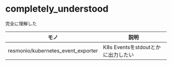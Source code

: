 # completely_understood
完全に理解した

| モノ | 説明 |
| ---- | ---- |
| resmonio/kubernetes_event_exporter | K8s Eventsをstdoutとかに出力したい |